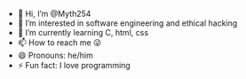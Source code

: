 - 👋 Hi, I’m @Myth254
- 👀 I’m interested in software engineering and ethical hacking
- 🌱 I’m currently learning C, html, css
- 📫 How to reach me 😜
- 😄 Pronouns: he/him
- ⚡ Fun fact: I love programming

<!---
Myth254/Myth254 is a ✨ special ✨ repository because its `README.md` (this file) appears on your GitHub profile.
You can click the Preview link to take a look at your changes.
--->
